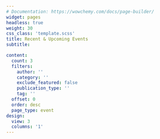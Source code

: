 ```yaml
---
# Documentation: https://wowchemy.com/docs/page-builder/
widget: pages
headless: true
weight: 30
css_class: 'template.scss'
title: Recent & Upcoming Events
subtitle:

content:
  count: 3
  filters:
    author: ''
    category: ''
    exclude_featured: false
    publication_type: ''
    tag: ''
  offset: 0
  order: desc
  page_type: event
design:
  view: 3
  columns: '1'
---
```


